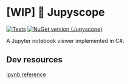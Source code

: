 # [WIP] 🔭 Jupyscope

[![Tests][UnitTestBadgeImage]][UnitTestBadgeLink]
[![NuGet version (Jupyscope)][NugetBadgeImage]][NugetBadgeLink]

A Jupyter notebook viewer implemented in C#.

## Dev resources

[ipynb reference](https://nbformat.readthedocs.io/en/latest/format_description.html) 


[UnitTestBadgeLink]: https://github.com/intv0id/Telescope/actions/workflows/Tests.yml
[UnitTestBadgeImage]: https://github.com/intv0id/Telescope/actions/workflows/Tests.yml/badge.svg
[NugetBadgeLink]: https://www.nuget.org/packages/Jupyscope/
[NugetBadgeImage]: https://img.shields.io/nuget/v/Jupyscope.svg?style=flat
